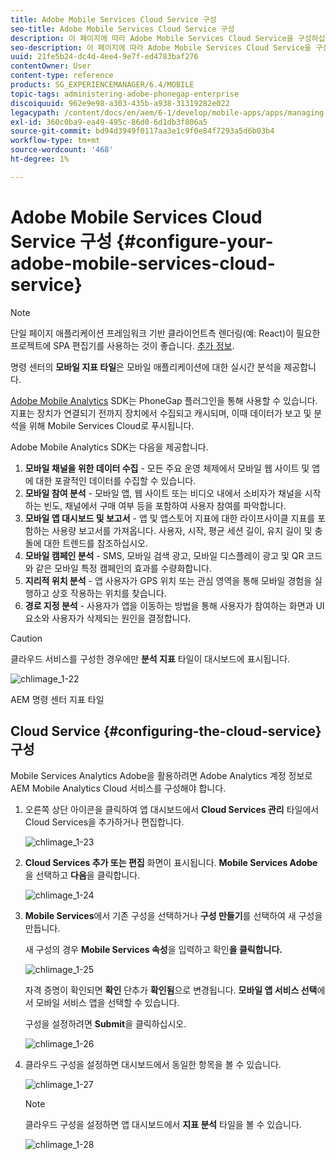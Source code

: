 ```yaml
---
title: Adobe Mobile Services Cloud Service 구성
seo-title: Adobe Mobile Services Cloud Service 구성
description: 이 페이지에 따라 Adobe Mobile Services Cloud Service을 구성하십시오.
seo-description: 이 페이지에 따라 Adobe Mobile Services Cloud Service을 구성하십시오.
uuid: 21fe5b24-dc4d-4ee4-9e7f-ed4783baf276
contentOwner: User
content-type: reference
products: SG_EXPERIENCEMANAGER/6.4/MOBILE
topic-tags: administering-adobe-phonegap-enterprise
discoiquuid: 962e9e98-a303-435b-a938-31319282e022
legacypath: /content/docs/en/aem/6-1/develop/mobile-apps/apps/managing-aem-mobile-apps/configure-your-adobe-phonegap-build-cloud-service1
exl-id: 360c0ba9-ea49-495c-86d0-6d1db3f806a5
source-git-commit: bd94d3949f0117aa3e1c9f0e84f7293a5d6b03b4
workflow-type: tm+mt
source-wordcount: '468'
ht-degree: 1%

---
```


# Adobe Mobile Services Cloud Service 구성 {#configure-your-adobe-mobile-services-cloud-service}

>[!NOTE]
>
>단일 페이지 애플리케이션 프레임워크 기반 클라이언트측 렌더링(예: React)이 필요한 프로젝트에 SPA 편집기를 사용하는 것이 좋습니다. [추가 정보](/help/sites-developing/spa-overview.md).

명령 센터의 **모바일 지표 타일**&#x200B;은 모바일 애플리케이션에 대한 실시간 분석을 제공합니다.

[Adobe Mobile Analytics](https://www.adobe.com/ca/solutions/digital-analytics/mobile-web-apps-analytics.html) SDK는 PhoneGap 플러그인을 통해 사용할 수 있습니다. 지표는 장치가 연결되기 전까지 장치에서 수집되고 캐시되며, 이때 데이터가 보고 및 분석을 위해 Mobile Services Cloud로 푸시됩니다.

Adobe Mobile Analytics SDK는 다음을 제공합니다.

1. **모바일 채널을 위한 데이터 수집**  - 모든 주요 운영 체제에서 모바일 웹 사이트 및 앱에 대한 포괄적인 데이터를 수집할 수 있습니다.
1. **모바일 참여 분석**  - 모바일 앱, 웹 사이트 또는 비디오 내에서 소비자가 채널을 시작하는 빈도, 채널에서 구매 여부 등을 포함하여 사용자 참여를 파악합니다.
1. **모바일 앱 대시보드 및 보고서**  - 앱 및 앱스토어 지표에 대한 라이프사이클 지표를 포함하는 사용량 보고서를 가져옵니다. 사용자, 시작, 평균 세션 길이, 유지 길이 및 충돌에 대한 트렌드를 참조하십시오.
1. **모바일 캠페인 분석**  - SMS, 모바일 검색 광고, 모바일 디스플레이 광고 및 QR 코드와 같은 모바일 특정 캠페인의 효과를 수량화합니다.
1. **지리적 위치 분석**  - 앱 사용자가 GPS 위치 또는 관심 영역을 통해 모바일 경험을 실행하고 상호 작용하는 위치를 찾습니다.
1. **경로 지정 분석**  - 사용자가 앱을 이동하는 방법을 통해 사용자가 참여하는 화면과 UI 요소와 사용자가 삭제되는 원인을 결정합니다.

>[!CAUTION]
>
>클라우드 서비스를 구성한 경우에만 **분석 지표** 타일이 대시보드에 표시됩니다.

![chlimage_1-22](assets/chlimage_1-22.png)

AEM 명령 센터 지표 타일

## Cloud Service {#configuring-the-cloud-service} 구성

Mobile Services Analytics Adobe을 활용하려면 Adobe Analytics 계정 정보로 AEM Mobile Analytics Cloud 서비스를 구성해야 합니다.

1. 오른쪽 상단 아이콘을 클릭하여 앱 대시보드에서 **Cloud Services 관리** 타일에서 Cloud Services을 추가하거나 편집합니다.

   ![chlimage_1-23](assets/chlimage_1-23.png)

1. **Cloud Services 추가 또는 편집** 화면이 표시됩니다. **Mobile Services Adobe**&#x200B;을 선택하고 **다음**&#x200B;을 클릭합니다.

   ![chlimage_1-24](assets/chlimage_1-24.png)

1. **Mobile Services**&#x200B;에서 기존 구성을 선택하거나 **구성 만들기**&#x200B;를 선택하여 새 구성을 만듭니다.

   새 구성의 경우 **Mobile Services 속성**&#x200B;을 입력하고 확인&#x200B;**을 클릭합니다.**

   ![chlimage_1-25](assets/chlimage_1-25.png)

   자격 증명이 확인되면 **확인** 단추가 **확인됨**&#x200B;으로 변경됩니다. **모바일 앱 서비스 선택**&#x200B;에서 모바일 서비스 앱을 선택할 수 있습니다.

   구성을 설정하려면 **Submit**&#x200B;을 클릭하십시오.

   ![chlimage_1-26](assets/chlimage_1-26.png)

1. 클라우드 구성을 설정하면 대시보드에서 동일한 항목을 볼 수 있습니다.

   ![chlimage_1-27](assets/chlimage_1-27.png)

   >[!NOTE]
   >
   >클라우드 구성을 설정하면 앱 대시보드에서 **지표 분석** 타일을 볼 수 있습니다.

   ![chlimage_1-28](assets/chlimage_1-28.png)
